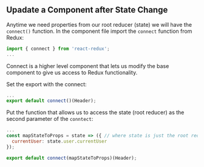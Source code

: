 ## Upadate a Component after State Change
Anytime we need properties from our root reducer (state) we will have the `connect()` function.
In the component file import the `connect` function from Redux:
```js
import { connect } from 'react-redux';
...
```
Connect is a higher level component that lets us modify the base component to
give us access to Redux functionality.

Set the export with the connect:
```js
...
export default connect()(Header);
```
Put the function that allows us to access the state (root reducer) as the second parameter of the `conntect`:
```js
...
const mapStateToProps = state => ({ // where state is just the root reducer object
  currentUser: state.user.currentUser
});

export default connect(mapStateToProps)(Header);
```
